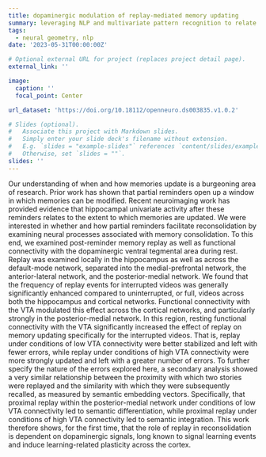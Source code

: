 ```yaml
---
title: dopaminergic modulation of replay-mediated memory updating
summary: leveraging NLP and multivariate pattern recognition to relate neural mechanisms to semantic interference
tags:
  - neural geometry, nlp
date: '2023-05-31T00:00:00Z'

# Optional external URL for project (replaces project detail page).
external_link: ''

image:
  caption: ''
  focal_point: Center

url_dataset: 'https://doi.org/10.18112/openneuro.ds003835.v1.0.2'

# Slides (optional).
#   Associate this project with Markdown slides.
#   Simply enter your slide deck's filename without extension.
#   E.g. `slides = "example-slides"` references `content/slides/example-slides.md`.
#   Otherwise, set `slides = ""`.
slides: ''
---
```


Our understanding of when and how memories update is a burgeoning area of research. Prior work has shown that partial reminders open up a window in which memories can be modified. Recent neuroimaging work has provided evidence that hippocampal univariate activity after these reminders relates to the extent to which memories are updated. We were interested in whether and how partial reminders facilitate reconsolidation by examining neural processes associated with memory consolidation. To this end, we examined post-reminder memory replay as well as functional connectivity with the dopaminergic ventral tegmental area during rest. Replay was examined locally in the hippocampus as well as across the default-mode network, separated into the medial-prefrontal network, the anterior-lateral network, and the posterior-medial network. We found that the frequency of replay events for interrupted videos was generally significantly enhanced compared to uninterrupted, or full, videos across both the hippocampus and cortical networks. Functional connectivity with the VTA modulated this effect across the cortical networks, and particularly strongly in the posterior-medial network. In this region, resting functional connectivity with the VTA significantly increased the effect of replay on memory updating specifically for the interrupted videos. That is, replay under conditions of low VTA connectivity were better stabilized and left with fewer errors, while replay under conditions of high VTA connectivity were more strongly updated and left with a greater number of errors. To further specify the nature of the errors explored here, a secondary analysis showed a very similar relationship between the proximity with which two stories were replayed and the similarity with which they were subsequently recalled, as measured by semantic embedding vectors. Specifically, that proximal replay within the posterior-medial network under conditions of low VTA connectivity led to semantic differentiation, while proximal replay under conditions of high VTA connectivity led to semantic integration. This work therefore shows, for the first time, that the role of replay in reconsolidation is dependent on dopaminergic signals, long known to signal learning events and induce learning-related plasticity across the cortex.